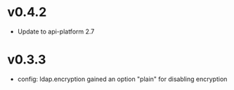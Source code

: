 # v0.4.2

* Update to api-platform 2.7

# v0.3.3

* config: ldap.encryption gained an option "plain" for disabling encryption
